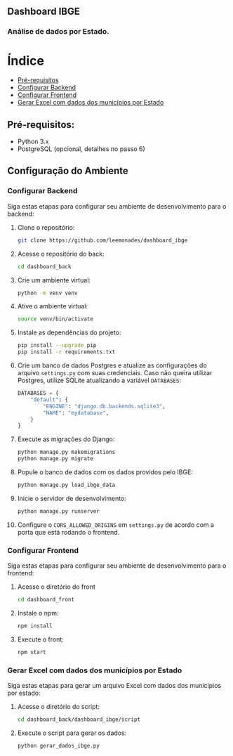 ## Dashboard IBGE
### Análise de dados por Estado.

# Índice
- [Pré-requisitos](#pré-requisitos)
- [Configurar Backend](#configurar-backend)
- [Configurar Frontend](#configurar-frontend)
- [Gerar Excel com dados dos municípios por Estado](#gerar-excel-com-dados-dos-municípios-por-estado)

## Pré-requisitos:
- Python 3.x
- PostgreSQL (opcional, detalhes no passo 6)

## Configuração do Ambiente

### Configurar Backend
Siga estas etapas para configurar seu ambiente de desenvolvimento para o backend:

1. Clone o repositório:
    ```bash
    git clone https://github.com/leemonades/dashboard_ibge
    ```
2. Acesse o repositório do back:
    ```bash
    cd dashboard_back
    ```
3. Crie um ambiente virtual:
    ```bash
    python -m venv venv
    ```
4. Ative o ambiente virtual:
    ```bash
    source venv/bin/activate
    ```
5. Instale as dependências do projeto:
    ```bash
    pip install --upgrade pip 
    pip install -r requirements.txt
    ```
6. Crie um banco de dados Postgres e atualize as configurações do arquivo `settings.py` com suas credenciais. Caso não queira utilizar Postgres, utilize SQLite atualizando a variável `DATABASES`:

    ```python
    DATABASES = {
        "default": {
            "ENGINE": "django.db.backends.sqlite3",
            "NAME": "mydatabase",
        }
    }
    ```
7. Execute as migrações do Django:
    ```bash
    python manage.py makemigrations
    python manage.py migrate
    ```
8. Popule o banco de dados com os dados providos pelo IBGE:
    ```bash
    python manage.py load_ibge_data
    ```
9. Inicie o servidor de desenvolvimento:
    ```bash
    python manage.py runserver
    ```
10. Configure o `CORS_ALLOWED_ORIGINS` em `settings.py` de acordo com a porta que está rodando o frontend.

### Configurar Frontend
Siga estas etapas para configurar seu ambiente de desenvolvimento para o frontend:

1. Acesse o diretório do front
    ```bash
    cd dashboard_front
    ```
2. Instale o npm:
    ```bash
    npm install
    ```
3. Execute o front:
    ```bash
    npm start
    ```

### Gerar Excel com dados dos municípios por Estado
Siga estas etapas para gerar um arquivo Excel com dados dos municípios por estado:

1. Acesse o diretório do script:
    ```bash
    cd dashboard_back/dashboard_ibge/script
    ```
2. Execute o script para gerar os dados:
    ```bash
    python gerar_dados_ibge.py
    ```
